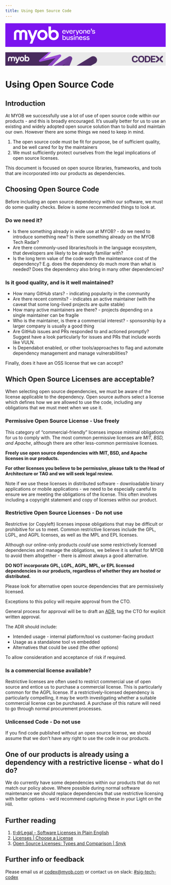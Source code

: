 ```yaml
---
title: Using Open Source Code
---
```


![MYOB Banner](../../assets/images/myob-banner.png)

<!-- confluence-page-id: 9294021787 -->
![](../assets/BANNER.png)

# Using Open Source Code

## Introduction

At MYOB we successfully use a lot of use of open source code within our products - and this is broadly encouraged. It’s usually better for us to use an existing and widely adopted open source solution than to build and maintain our own. However there are some things we need to keep in mind.

1. The open source code must be fit for purpose, be of sufficient quality, and be well cared for by the maintainers
2. We must sufficiently protect ourselves from the legal implications of open source licenses.

This document is focused on open source libraries, frameworks, and tools that are incorporated into our products as dependencies.

## Choosing Open Source Code

Before including an open source dependency within our software, we must do some quality checks. Below is some recommended things to look at.

### Do we need it?

- Is there something already in wide use at MYOB? - do we need to introduce something new? Is there something already on the MYOB Tech Radar?
- Are there commonly-used libraries/tools in the language ecosystem, that developers are likely to be already familiar with?
- Is the long term value of the code worth the maintenance cost of the dependency? E.g. does the dependency do much more than what is needed? Does the dependency also bring in many other dependencies?

### Is it good quality, and is it well maintained?

- How many GitHub stars? - indicating popularity in the community
- Are there recent commits? - indicates an active maintainer (with the caveat that some long-lived projects are quite stable)
- How many active maintainers are there? - projects depending on a single maintainer can be fragile
- Who is the maintainer, is there a commercial interest? - sponsorship by a larger company is usually a good thing
- Are GitHub issues and PRs responded to and actioned promptly? Suggest have a look particularly for issues and PRs that include words like VULN.
- Is Dependabot enabled, or other tools/approaches to flag and automate dependency management and manage vulnerabilities?

Finally, does it have an OSS license that we can accept?

## Which Open Source Licenses are acceptable?

When selecting open source dependencies, we must be aware of the license applicable to the dependency. Open source authors select a license which defines how we are allowed to use the code, including any obligations that we must meet when we use it.

### Permissive Open Source License - **Use freely**

This category of “commercial-friendly” licenses impose minimal obligations for us to comply with. The most common permissive licenses are *MIT, BSD, and Apache*, although there are other less-common permissive licenses.

**Freely use open source dependencies with MIT, BSD, and Apache licenses in our products.**

**For other licenses you believe to be permissive, please talk to the Head of Architecture or TAG and we will seek legal review.**

Note if we use these licenses in distributed software - downloadable binary applications or mobile applications - we need to be especially careful to ensure we are meeting the obligations of the license. This often involves including a copyright statement and copy of licenses within our product.

### Restrictive Open Source Licenses - **Do not use**

Restrictive (or Copyleft) licenses impose obligations that may be difficult or prohibitive for us to meet. Common restrictive licenses include the GPL, LGPL, and AGPL licenses, as well as the MPL and EPL licenses.

Although our online-only products *could* use some restrictively licensed dependencies and manage the obligations, we believe it is safest for MYOB to avoid them altogether - there is almost always a good alternative.

**DO NOT incorporate GPL, LGPL, AGPL, MPL, or EPL licensed dependencies in our products, regardless of whether they are hosted or distributed.**

Please look for alternative open source dependencies that are permissively licensed.

Exceptions to this policy will require approval from the CTO.

General process for approval will be to draft an [ADR](../process-and-governance/architecture-decision-record.md), tag the CTO for explicit written approval.

The ADR should include:

- Intended usage - internal platform/tool vs customer-facing product
- Usage as a standalone tool vs embedded
- Alternatives that could be used (the other options)

To allow consideration and acceptance of risk if required.

### Is a commercial license available?

Restrictive licenses are often used to restrict commercial use of open source and entice us to purchase a commercial license. This is particularly common for the AGPL license. If a restrictively-licensed dependency is particularly compelling, it may be worth investigating whether a suitable commercial license can be purchased. A purchase of this nature will need to go through normal procurement processes.

### Unlicensed Code - **Do not use**

If you find code published without an open source license, we should assume that we don’t have any right to use the code in our products.

## One of our products is already using a dependency with a restrictive license - what do I do?

We do currently have some dependencies within our products that do not match our policy above. Where possible during normal software maintenance we should replace dependencies that use restrictive licensing with better options - we’d recommend capturing these in your Light on the Hill.

## Further reading

1. [tl;drLegal - Software Licenses in Plain English](https://tldrlegal.com/)
1. [Licenses | Choose a License](https://choosealicense.com/licenses/)
1. [Open Source Licenses: Types and Comparison | Snyk](https://snyk.io/learn/open-source-licenses/)

## Further info or feedback

Please email us at <codex@myob.com> or contact us on slack: [#sig-tech-codex](https://myob.slack.com/archives/C02N8ADPGUX)

